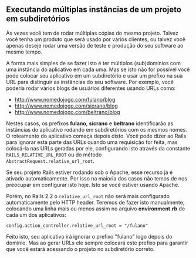 ## Executando múltiplas instâncias de um projeto em subdiretórios

Às vezes você tem de rodar múltiplas cópias do mesmo projeto. Talvez você tenha um produto que será usado por vários clientes, ou talvez você apenas deseje rodar uma versão de teste e produção do seu software ao mesmo tempo.

A forma mais simples de se fazer isto é ter múltiplos (sub)domínios com uma instância do aplicativo em cada uma. Mas se isto não for possível você pode colocar seu aplicativo em um subdiretório e usar um prefixo na sua URL para distinguir as instâncias do seu software. Por exemplo, você poderia rodar vários blogs de usuários diferentes usando URLs como:

* http://www.nomedojogo.com/fulano/blog
* http://www.nomedojogo.com/sicrano/blog
* http://www.nomedojogo.com/beltrano/blog

Nestes casos, os prefixos **fulano**, **sicrano** e **beltrano** identificarão as instâncias do aplicativo rodando em subdiretórios com os mesmos nomes. O roteamento do aplicativo começa depois disto. Você pode dizer ao Rails para ignorar esta parte das URLs quando uma requisição for feita, mas colocá-la nas URLs geradas por ele, configurando isto através da constante `RAILS_RELATIVE_URL_ROOT` ou do método `AbstractRequest.relative_url_root`.

Se seu projeto Rails estiver rodando sob o Apache, esse recurso já é ativado automaticamente. Por isso na maioria dos casos não temos de nos preocupar em configurar isto hoje. Isto se você estiver usando Apache.

Porém, no Rails 2.2 o `relative_url_root` não será mais configurado automaticamente pelo HTTP header. Teremos de fazer isto manualmente, colocando uma linha mais ou menos assim no arquivo **environment.rb** de cada um dos aplicativos:

	config.action_controller.relative_url_root = "/fulano"

Feito isto, seu aplicativo irá ignorar o prefixo "fulano" logo depois do domínio. Mas ao gerar URLs ele sempre colocará este prefixo para garantir que você estará acessando o projeto no subdiretório correto.
